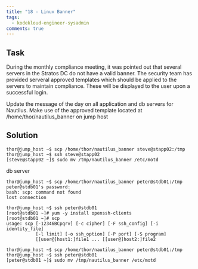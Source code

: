 ```yaml
---
title: "18 - Linux Banner"
tags:
  - kodekloud-engineer-sysadmin
comments: true
---
```


## Task

During the monthly compliance meeting, it was pointed out that several servers in the Stratos DC do not have a valid banner. The security team has provided serveral approved templates which should be applied to the servers to maintain compliance. These will be displayed to the user upon a successful login.

Update the message of the day on all application and db servers for Nautilus. Make use of the approved template located at /home/thor/nautilus_banner on jump host

## Solution

```shell
thor@jump_host ~$ scp /home/thor/nautilus_banner steve@stapp02:/tmp
thor@jump_host ~$ ssh steve@stapp02
[steve@stapp02 ~]$ sudo mv /tmp/nautilus_banner /etc/motd
```

db server
```shell
thor@jump_host ~$ scp /home/thor/nautilus_banner peter@stdb01:/tmp
peter@stdb01's password: 
bash: scp: command not found
lost connection

thor@jump_host ~$ ssh peter@stdb01
[root@stdb01 ~]# yum -y install openssh-clients
[root@stdb01 ~]# scp
usage: scp [-12346BCpqrv] [-c cipher] [-F ssh_config] [-i identity_file]
           [-l limit] [-o ssh_option] [-P port] [-S program]
           [[user@]host1:]file1 ... [[user@]host2:]file2

thor@jump_host ~$ scp /home/thor/nautilus_banner peter@stdb01:/tmp
thor@jump_host ~$ ssh peter@stdb01
[peter@stdb01 ~]$ sudo mv /tmp/nautilus_banner /etc/motd
```
